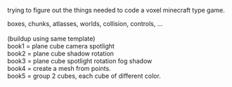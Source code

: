 
trying to figure out the things needed to code a voxel minecraft type game.<br>

boxes, chunks, atlasses, worlds, collision, controls, ...<br>
<br>
(buildup using same template)<br>
book1 = plane cube camera spotlight<br>
book2 = plane cube shadow rotation<br>
book3 = plane cube spotlight rotation fog shadow<br>
book4 = create a mesh from points.<br>
book5 = group 2 cubes, each cube of different color.<br>
